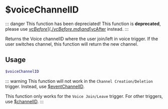 # $voiceChannelID <Badge type="warning" text="Depreciated" vertical="middle" /> 

::: danger
This function has been depreciated!
This function is **deprecated**, please use [$vcBefore](./vcBefore.md) and [$vcAfter](./vcAfter.md) instead.
:::

Returns the Voice channelID where the user join/left in voice trigger.
If the user switches channel, this function will return the new channel.


## Usage

```bash
$voiceChannelID
```
::: warning
This function will not work in the `Channel Creation/Deletion` trigger.
Instead, use [$eventChannelID](../Channel/eventChannelID.md).

This function only works for the `Voice Join/Leave` trigger. For other triggers, use [$channelID](../Channel/channelID.md).
:::

